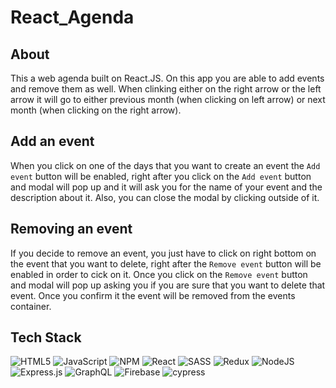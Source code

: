 # React_Agenda

## About

This a web agenda built on React.JS. On this app you are able to add events and remove them as well. When clinking either on the right arrow or the left arrow it will go to 
either previous month (when clicking on left arrow) or next month (when clicking on the right arrow). 

## Add an event

When you click on one of the days that you want to create an event the `Add event` button will be enabled, right after you click on the `Add event` button and modal will pop up 
and it will ask you for the name of your event and the description about it. Also, you can close the modal by clicking outside of it. 

## Removing an event

If you decide to remove an event, you just have to click on right bottom on the event that you want to delete, right after the `Remove event` button will be enabled in order to
cick on it. Once you click on the `Remove event` button and modal will pop up asking you if you are sure that you want to delete that event. Once you confirm it the event will
be removed from the events container.

## Tech Stack

![HTML5](https://img.shields.io/badge/html5-%23E34F26.svg?style=for-the-badge&logo=html5&logoColor=white)
![JavaScript](https://img.shields.io/badge/javascript-%23323330.svg?style=for-the-badge&logo=javascript&logoColor=%23F7DF1E)
![NPM](https://img.shields.io/badge/NPM-%23000000.svg?style=for-the-badge&logo=npm&logoColor=white)
![React](https://img.shields.io/badge/react-%2320232a.svg?style=for-the-badge&logo=react&logoColor=%2361DAFB)
![SASS](https://img.shields.io/badge/SASS-hotpink.svg?style=for-the-badge&logo=SASS&logoColor=white)
![Redux](https://img.shields.io/badge/redux-%23593d88.svg?style=for-the-badge&logo=redux&logoColor=white)
![NodeJS](https://img.shields.io/badge/node.js-6DA55F?style=for-the-badge&logo=node.js&logoColor=white)
![Express.js](https://img.shields.io/badge/express.js-%23404d59.svg?style=for-the-badge&logo=express&logoColor=%2361DAFB)
![GraphQL](https://img.shields.io/badge/-GraphQL-E10098?style=for-the-badge&logo=graphql&logoColor=white)
![Firebase](https://img.shields.io/badge/firebase-%23039BE5.svg?style=for-the-badge&logo=firebase)
![cypress](https://img.shields.io/badge/-cypress-%23E5E5E5?style=for-the-badge&logo=cypress&logoColor=058a5e)
